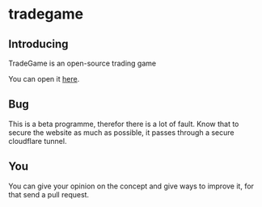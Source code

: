 # tradegame
<h2>Introducing</h2>
<p>TradeGame is an open-source trading game</p>
<p>You can open it <a target="_blank" href="https://augustin.cf/tradegame/">here</a>.</p>
<h2>Bug</h2>
<p>This is a beta programme, therefor there is a lot of fault. Know that to secure the website as much as possible, it passes through a secure cloudflare tunnel.</p>
<h2>You</h2>
<p>You can give your opinion on the concept and give ways to improve it, for that send a pull request.</p>
